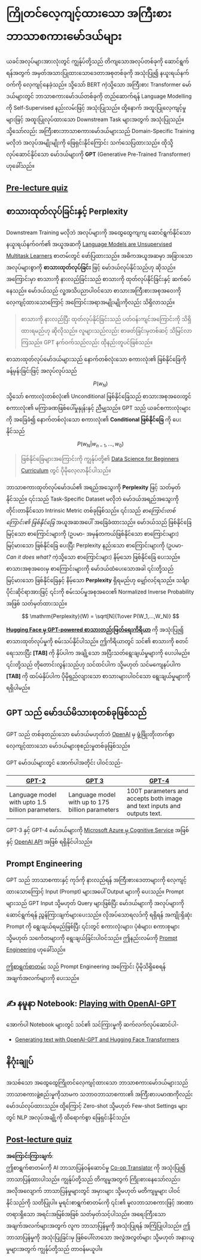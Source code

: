 <!--
CO_OP_TRANSLATOR_METADATA:
{
  "original_hash": "2efbb183384a50f0fc0cde02534d912f",
  "translation_date": "2025-08-25T22:09:37+00:00",
  "source_file": "lessons/5-NLP/20-LangModels/README.md",
  "language_code": "my"
}
-->
# ကြိုတင်လေ့ကျင့်ထားသော အကြီးစားဘာသာစကားမော်ဒယ်များ

ယခင်အလုပ်များအားလုံးတွင် ကျွန်ုပ်တို့သည် တိကျသောအလုပ်တစ်ခုကို ဆောင်ရွက်ရန်အတွက် အမှတ်အသားပြုထားသောဒေတာအစုတစ်ခုကို အသုံးပြု၍ နယူးရယ်နက်ဝက်ကို လေ့ကျင့်နေခဲ့သည်။ သို့သော် BERT ကဲ့သို့သော အကြီးစား Transformer မော်ဒယ်များတွင် ဘာသာစကားမော်ဒယ်တစ်ခုကို တည်ဆောက်ရန် Language Modelling ကို Self-Supervised နည်းလမ်းဖြင့် အသုံးပြုသည်။ ထို့နောက် အထူးပြုလေ့ကျင့်မှုများဖြင့် အထူးပြုလုပ်ထားသော Downstream Task များအတွက် အသုံးပြုသည်။ သို့သော်လည်း အကြီးစားဘာသာစကားမော်ဒယ်များသည် Domain-Specific Training မလိုဘဲ အလုပ်အမျိုးမျိုးကို ဖြေရှင်းနိုင်ကြောင်း သက်သေပြထားသည်။ ထိုသို့လုပ်ဆောင်နိုင်သော မော်ဒယ်များကို **GPT** (Generative Pre-Trained Transformer) ဟုခေါ်သည်။

## [Pre-lecture quiz](https://red-field-0a6ddfd03.1.azurestaticapps.net/quiz/120)

## စာသားထုတ်လုပ်ခြင်းနှင့် Perplexity

Downstream Training မလိုဘဲ အလုပ်များကို အထွေထွေကျကျ ဆောင်ရွက်နိုင်သော နယူးရယ်နက်ဝက်၏ အယူအဆကို [Language Models are Unsupervised Multitask Learners](https://cdn.openai.com/better-language-models/language_models_are_unsupervised_multitask_learners.pdf) စာတမ်းတွင် ဖော်ပြထားသည်။ အဓိကအယူအဆမှာ အခြားသောအလုပ်များစွာကို **စာသားထုတ်လုပ်ခြင်း** ဖြင့် မော်ဒယ်လုပ်နိုင်သည်ဟု ဆိုသည်။ အကြောင်းမှာ စာသားကို နားလည်ခြင်းသည် စာသားကို ထုတ်လုပ်နိုင်ခြင်းနှင့် ဆက်စပ်နေသည်။ မော်ဒယ်သည် လူ့အသိပညာပါဝင်သော စာသားအကြီးစားအစုအဝေးကို လေ့ကျင့်ထားသောကြောင့် အကြောင်းအရာအမျိုးမျိုးကိုလည်း သိရှိလာသည်။

> စာသားကို နားလည်ပြီး ထုတ်လုပ်နိုင်ခြင်းသည် ပတ်ဝန်းကျင်အကြောင်းကို သိရှိထားရမည်ဟု ဆိုလိုသည်။ လူများသည်လည်း စာဖတ်ခြင်းမှတစ်ဆင့် သိမြင်လာကြသည်။ GPT နက်ဝက်သည်လည်း ထိုနည်းတူပင်ဖြစ်သည်။

စာသားထုတ်လုပ်မော်ဒယ်များသည် နောက်တစ်လုံးသော စကားလုံး၏ ဖြစ်နိုင်ခြေကို ခန့်မှန်းခြင်းဖြင့် အလုပ်လုပ်သည် $$P(w_N)$$ သို့သော် စကားလုံးတစ်လုံး၏ Unconditional ဖြစ်နိုင်ခြေသည် စာသားအစုအဝေးတွင် စကားလုံး၏ မကြာခဏဖြစ်ပေါ်မှုနှုန်းနှင့် ညီမျှသည်။ GPT သည် ယခင်စကားလုံးများကို အခြေခံ၍ နောက်တစ်လုံးသော စကားလုံး၏ **Conditional ဖြစ်နိုင်ခြေ** ကို ပေးနိုင်သည် $$P(w_N | w_{n-1}, ..., w_0)$$

> ဖြစ်နိုင်ခြေများအကြောင်းကို ကျွန်ုပ်တို့၏ [Data Science for Beginners Curriculum](https://github.com/microsoft/Data-Science-For-Beginners/tree/main/1-Introduction/04-stats-and-probability) တွင် ပိုမိုလေ့လာနိုင်ပါသည်။

ဘာသာစကားထုတ်လုပ်မော်ဒယ်၏ အရည်အသွေးကို **Perplexity** ဖြင့် သတ်မှတ်နိုင်သည်။ ၎င်းသည် Task-Specific Dataset မလိုဘဲ မော်ဒယ်အရည်အသွေးကို တိုင်းတာနိုင်သော Intrinsic Metric တစ်ခုဖြစ်သည်။ ၎င်းသည် *စာကြောင်းတစ်ကြောင်း၏ ဖြစ်နိုင်ခြေ* အယူအဆအပေါ် အခြေခံထားသည်။ မော်ဒယ်သည် ဖြစ်နိုင်ခြေမြင့်သော စာကြောင်းများကို (ဥပမာ- အမှန်တကယ်ဖြစ်နိုင်သော စာကြောင်းများ) မြင့်မားသော ဖြစ်နိုင်ခြေ ပေးပြီး Perplexity နည်းသော စာကြောင်းများကို (ဥပမာ- *Can it does what?* ကဲ့သို့သော စာကြောင်းများ) နိမ့်သော ဖြစ်နိုင်ခြေ ပေးသည်။ စာသားအစုအဝေးမှ စာကြောင်းများကို မော်ဒယ်ထံပေးသောအခါ ၎င်းတို့သည် မြင့်မားသော ဖြစ်နိုင်ခြေနှင့် နိမ့်သော **Perplexity** ရှိရမည်ဟု မျှော်လင့်ရသည်။ သင်္ချာပိုင်းဆိုင်ရာအားဖြင့် ၎င်းကို စမ်းသပ်မှုအစုအဝေး၏ Normalized Inverse Probability အဖြစ် သတ်မှတ်ထားသည်။
$$
\mathrm{Perplexity}(W) = \sqrt[N]{1\over P(W_1,...,W_N)}
$$ 

**[Hugging Face မှ GPT-powered စာသားတည်းဖြတ်ရေးကိရိယာ](https://transformer.huggingface.co/doc/gpt2-large)** ကို အသုံးပြု၍ စာသားထုတ်လုပ်မှုကို စမ်းသပ်နိုင်ပါသည်။ ဤကိရိယာတွင် သင်၏ စာသားကို စတင်ရေးသားပြီး **[TAB]** ကို နှိပ်ပါက အချို့သော အပြီးသတ်ရွေးချယ်မှုများကို ပေးပါမည်။ ၎င်းတို့သည် တိုတောင်းလွန်းသည်ဟု သင်ထင်ပါက သို့မဟုတ် သင်မကျေနပ်ပါက **[TAB]** ကို ထပ်မံနှိပ်ပါက ပိုမိုရှည်လျားသော စာသားများပါဝင်သော ရွေးချယ်မှုများကို ရရှိပါမည်။

## GPT သည် မော်ဒယ်မိသားစုတစ်ခုဖြစ်သည်

GPT သည် တစ်ခုတည်းသော မော်ဒယ်မဟုတ်ဘဲ [OpenAI](https://openai.com) မှ ဖွံ့ဖြိုးတိုးတက်စွာ လေ့ကျင့်ထားသော မော်ဒယ်များစုစည်းမှုတစ်ခုဖြစ်သည်။

GPT မော်ဒယ်များတွင် အောက်ပါအတိုင်း ပါဝင်သည်-

| [GPT-2](https://huggingface.co/docs/transformers/model_doc/gpt2#openai-gpt2) | [GPT 3](https://openai.com/research/language-models-are-few-shot-learners) | [GPT-4](https://openai.com/gpt-4) |
| -- | -- | -- |
|Language model with upto 1.5 billion parameters. | Language model with up to 175 billion parameters | 100T parameters and accepts both image and text inputs and outputs text. |

GPT-3 နှင့် GPT-4 မော်ဒယ်များကို [Microsoft Azure မှ Cognitive Service](https://azure.microsoft.com/en-us/services/cognitive-services/openai-service/#overview?WT.mc_id=academic-77998-cacaste) အဖြစ်နှင့် [OpenAI API](https://openai.com/api/) အဖြစ် ရရှိနိုင်ပါသည်။

## Prompt Engineering

GPT သည် ဘာသာစကားနှင့် ကုဒ်ကို နားလည်ရန် အကြီးစားဒေတာများကို လေ့ကျင့်ထားသောကြောင့် Input (Prompt) များအပေါ် Output များကို ပေးသည်။ Prompt များသည် GPT Input သို့မဟုတ် Query များဖြစ်ပြီး မော်ဒယ်များကို အလုပ်များကို ဆောင်ရွက်ရန် ညွှန်ကြားချက်များပေးသည်။ လိုအပ်သောရလဒ်ကို ရရှိရန် အကျိုးရှိဆုံး Prompt ကို ရွေးချယ်ရမည်ဖြစ်ပြီး ၎င်းတွင် စကားလုံးများ၊ ပုံစံများ၊ စကားစုများ သို့မဟုတ် သင်္ကေတများကို ရွေးချယ်ခြင်းပါဝင်သည်။ ဤနည်းလမ်းကို [Prompt Engineering](https://learn.microsoft.com/en-us/shows/ai-show/the-basics-of-prompt-engineering-with-azure-openai-service?WT.mc_id=academic-77998-bethanycheum) ဟုခေါ်သည်။

[ဤစာရွက်စာတမ်း](https://learn.microsoft.com/en-us/semantic-kernel/prompt-engineering/?WT.mc_id=academic-77998-bethanycheum) သည် Prompt Engineering အကြောင်း ပိုမိုသိရှိစေရန် အချက်အလက်များကို ပေးသည်။

## ✍️ နမူနာ Notebook: [Playing with OpenAI-GPT](../../../../../lessons/5-NLP/20-LangModels/GPT-PyTorch.ipynb)

အောက်ပါ Notebook များတွင် သင်၏ သင်ကြားမှုကို ဆက်လက်လုပ်ဆောင်ပါ-

* [Generating text with OpenAI-GPT and Hugging Face Transformers](../../../../../lessons/5-NLP/20-LangModels/GPT-PyTorch.ipynb)

## နိဂုံးချုပ်

အသစ်သော အထွေထွေကြိုတင်လေ့ကျင့်ထားသော ဘာသာစကားမော်ဒယ်များသည် ဘာသာစကားဖွဲ့စည်းမှုကိုသာမက သဘာဝဘာသာစကား၏ အကြီးစားပမာဏကိုလည်း မော်ဒယ်လုပ်ထားသည်။ ထို့ကြောင့် Zero-shot သို့မဟုတ် Few-shot Settings များတွင် NLP အလုပ်အချို့ကို ထိရောက်စွာ ဖြေရှင်းနိုင်သည်။

## [Post-lecture quiz](https://red-field-0a6ddfd03.1.azurestaticapps.net/quiz/220)

**အကြောင်းကြားချက်**:  
ဤစာရွက်စာတမ်းကို AI ဘာသာပြန်ဝန်ဆောင်မှု [Co-op Translator](https://github.com/Azure/co-op-translator) ကို အသုံးပြု၍ ဘာသာပြန်ထားပါသည်။ ကျွန်ုပ်တို့သည် တိကျမှုအတွက် ကြိုးစားနေသော်လည်း၊ အလိုအလျောက် ဘာသာပြန်မှုများတွင် အမှားများ သို့မဟုတ် မတိကျမှုများ ပါဝင်နိုင်သည်ကို သတိပြုပါ။ မူရင်းစာရွက်စာတမ်းကို ၎င်း၏ မူလဘာသာစကားဖြင့် အာဏာတရားရှိသော အရင်းအမြစ်အဖြစ် သတ်မှတ်သင့်ပါသည်။ အရေးကြီးသော အချက်အလက်များအတွက် လူက ဘာသာပြန်မှုကို အသုံးပြုရန် အကြံပြုပါသည်။ ဤဘာသာပြန်မှုကို အသုံးပြုခြင်းမှ ဖြစ်ပေါ်လာသော အလွဲအလွတ်များ သို့မဟုတ် အနားယူမှုများအတွက် ကျွန်ုပ်တို့သည် တာဝန်မယူပါ။